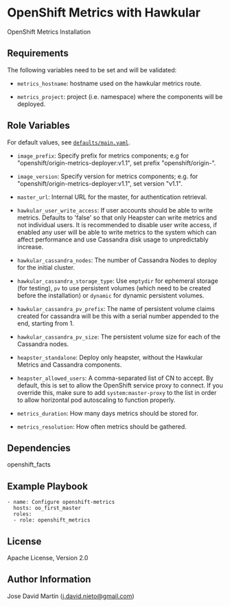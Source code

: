 OpenShift Metrics with Hawkular
====================

OpenShift Metrics Installation

Requirements
------------

The following variables need to be set and will be validated:

- `metrics_hostname`: hostname used on the hawkular metrics route.

- `metrics_project`: project (i.e. namespace) where the components will be
  deployed.


Role Variables
--------------

For default values, see [`defaults/main.yaml`](defaults/main.yaml).

- `image_prefix`: Specify prefix for metrics components; e.g for
  "openshift/origin-metrics-deployer:v1.1", set prefix "openshift/origin-".

- `image_version`: Specify version for metrics components; e.g. for
  "openshift/origin-metrics-deployer:v1.1", set version "v1.1".

- `master_url`: Internal URL for the master, for authentication retrieval.

- `hawkular_user_write_access`: If user accounts should be able to write
  metrics.  Defaults to 'false' so that only Heapster can write metrics and not
  individual users.  It is recommended to disable user write access, if enabled
  any user will be able to write metrics to the system which can affect
  performance and use Cassandra disk usage to unpredictably increase.

- `hawkular_cassandra_nodes`: The number of Cassandra Nodes to deploy for the
  initial cluster.

- `hawkular_cassandra_storage_type`: Use `emptydir` for ephemeral storage (for
  testing), `pv` to use persistent volumes (which need to be created before the
  installation) or `dynamic` for dynamic persistent volumes.

- `hawkular_cassandra_pv_prefix`: The name of persistent volume claims created
  for cassandra will be this with a serial number appended to the end, starting
  from 1.

- `hawkular_cassandra_pv_size`: The persistent volume size for each of the
  Cassandra  nodes.

- `heapster_standalone`: Deploy only heapster, without the Hawkular Metrics and
  Cassandra components.

- `heapster_allowed_users`: A comma-separated list of CN to accept.  By
  default, this is set to allow the OpenShift service proxy to connect.  If you
  override this, make sure to add `system:master-proxy` to the list in order to
  allow horizontal pod autoscaling to function properly.

- `metrics_duration`: How many days metrics should be stored for.

- `metrics_resolution`: How often metrics should be gathered.


Dependencies
------------
openshift_facts


Example Playbook
----------------

```
- name: Configure openshift-metrics
  hosts: oo_first_master
  roles:
  - role: openshift_metrics
```

License
-------

Apache License, Version 2.0

Author Information
------------------

Jose David Martín (j.david.nieto@gmail.com)
